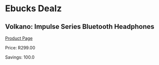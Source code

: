 
# Ebucks Dealz
## Volkano: Impulse Series Bluetooth Headphones
[Product Page](https://www.ebucks.com/web/shop/productSelected.do?prodId=1149445934&catId=714972256)

Price: R299.00

Savings: 100.0


	